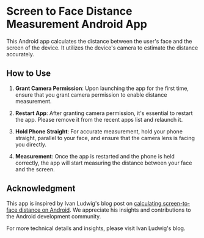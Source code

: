 # Screen to Face Distance Measurement Android App

This Android app calculates the distance between the user's face and the screen of the device. It utilizes the device's camera to estimate the distance accurately.

## How to Use

1. **Grant Camera Permission**: Upon launching the app for the first time, ensure that you grant camera permission to enable distance measurement.

2. **Restart App**: After granting camera permission, it's essential to restart the app. Please remove it from the recent apps list and relaunch it.

3. **Hold Phone Straight**: For accurate measurement, hold your phone straight, parallel to your face, and ensure that the camera lens is facing you directly.

4. **Measurement**: Once the app is restarted and the phone is held correctly, the app will start measuring the distance between your face and the screen.

## Acknowledgment

This app is inspired by Ivan Ludwig's blog post on [calculating screen-to-face distance on Android](https://ivanludvig.github.io/tech/calculating-screen-to-face-distance-android). We appreciate his insights and contributions to the Android development community.

For more technical details and insights, please visit Ivan Ludwig's blog.
